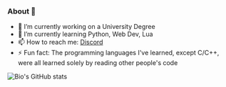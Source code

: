 ### About 👋

- 🔭 I’m currently working on a University Degree
- 🌱 I’m currently learning Python, Web Dev, Lua
- 📫 How to reach me: [Discord](discordapp.com/users/501073843595640833)
- ⚡ Fun fact: The programming languages I've learned, except C/C++, were all learned solely by reading other people's code

![Bio's GitHub stats](https://github-readme-stats.vercel.app/api?username=BioCla&theme=radical&show_icons=true)

<!--
**BioCla/BioCla** is a ✨ _special_ ✨ repository because its `README.md` (this file) appears on your GitHub profile.

Here are some ideas to get you started:

- 🔭 I’m currently working on ...
- 🌱 I’m currently learning ...
- 👯 I’m looking to collaborate on ...
- 🤔 I’m looking for hel!p with ...
- 💬 Ask me about ...
- 📫 How to reach me: ...
- 😄 Pronouns: ...
- ⚡ Fun fact: ...
-->
